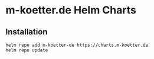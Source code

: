 # m-koetter.de Helm Charts

## Installation
```
helm repo add m-koetter-de https://charts.m-koetter.de
helm repo update
```
